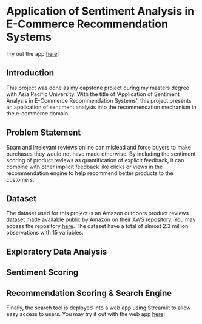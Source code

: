 # Application of Sentiment Analysis in E-Commerce Recommendation Systems

Try out the app [here](https://share.streamlit.io/weiaun96/ecommerce-recommendation-web-app/main/web_app.py)!

## Introduction

This project was done as my capstone project during my masters degree with Asia Pacific University. With the title of 'Application of Sentiment Analysis in E-Commerce Recommendation Systems', this project presents an application of sentiment analysis into the recommendation mechanism in the e-commerce domain.

## Problem Statement

Spam and irrelevant reviews online can mislead and force buyers to make purchases they would not have made otherwise. By including the sentiment scoring of product reviews as quantification of explicit feedback, it can combine with other implicit feedback like clicks or views in the recommendation engine to help recommend better products to the customers.

## Dataset

The dataset used for this project is an Amazon outdoors product reviews dataset made available public by Amazon on their AWS repository. You may access the repository [here](https://s3.amazonaws.com/amazon-reviews-pds/readme.html). The dataset have a total of almost 2.3 million observations with 15 variables.

## Exploratory Data Analysis

## Sentiment Scoring

## Recommendation Scoring & Search Engine

Finally, the search tool is deployed into a web app using Streamlit to allow easy access to users. You may try it out with the web app [here](https://share.streamlit.io/weiaun96/ecommerce-recommendation-web-app/main/web_app.py)!
